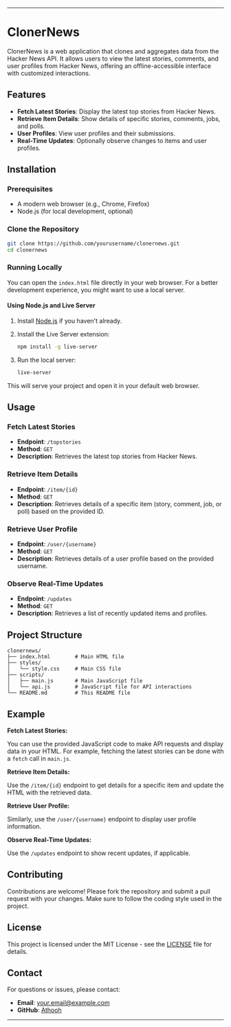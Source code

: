 
---

# ClonerNews

ClonerNews is a web application that clones and aggregates data from the Hacker News API. It allows users to view the latest stories, comments, and user profiles from Hacker News, offering an offline-accessible interface with customized interactions.

## Features

- **Fetch Latest Stories**: Display the latest top stories from Hacker News.
- **Retrieve Item Details**: Show details of specific stories, comments, jobs, and polls.
- **User Profiles**: View user profiles and their submissions.
- **Real-Time Updates**: Optionally observe changes to items and user profiles.

## Installation

### Prerequisites

- A modern web browser (e.g., Chrome, Firefox)
- Node.js (for local development, optional)

### Clone the Repository

```bash
git clone https://github.com/yourusername/clonernews.git
cd clonernews
```

### Running Locally

You can open the `index.html` file directly in your web browser. For a better development experience, you might want to use a local server.

#### Using Node.js and Live Server

1. Install [Node.js](https://nodejs.org/) if you haven't already.
2. Install the Live Server extension:

    ```bash
    npm install -g live-server
    ```

3. Run the local server:

    ```bash
    live-server
    ```

This will serve your project and open it in your default web browser.

## Usage

### Fetch Latest Stories

- **Endpoint**: `/topstories`
- **Method**: `GET`
- **Description**: Retrieves the latest top stories from Hacker News.

### Retrieve Item Details

- **Endpoint**: `/item/{id}`
- **Method**: `GET`
- **Description**: Retrieves details of a specific item (story, comment, job, or poll) based on the provided ID.

### Retrieve User Profile

- **Endpoint**: `/user/{username}`
- **Method**: `GET`
- **Description**: Retrieves details of a user profile based on the provided username.

### Observe Real-Time Updates

- **Endpoint**: `/updates`
- **Method**: `GET`
- **Description**: Retrieves a list of recently updated items and profiles.

## Project Structure

```
clonernews/
├── index.html        # Main HTML file
├── styles/
│   └── style.css     # Main CSS file
├── scripts/
│   ├── main.js       # Main JavaScript file
│   └── api.js        # JavaScript file for API interactions
└── README.md         # This README file
```

## Example

**Fetch Latest Stories:**

You can use the provided JavaScript code to make API requests and display data in your HTML. For example, fetching the latest stories can be done with a `fetch` call in `main.js`.

**Retrieve Item Details:**

Use the `/item/{id}` endpoint to get details for a specific item and update the HTML with the retrieved data.

**Retrieve User Profile:**

Similarly, use the `/user/{username}` endpoint to display user profile information.

**Observe Real-Time Updates:**

Use the `/updates` endpoint to show recent updates, if applicable.

## Contributing

Contributions are welcome! Please fork the repository and submit a pull request with your changes. Make sure to follow the coding style used in the project.

## License

This project is licensed under the MIT License - see the [LICENSE](LICENSE) file for details.

## Contact

For questions or issues, please contact:

- **Email**: your.email@example.com
- **GitHub**: [Athooh](https://github.com/yourusername)

---

